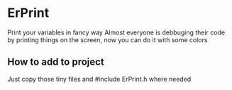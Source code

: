 # ErPrint
Print your variables in fancy way
Almost everyone is debbuging their code by printing things on the screen, now you can do it with some colors

<h2>How to add to project</h2>
Just copy those tiny files and #include ErPrint.h where needed

